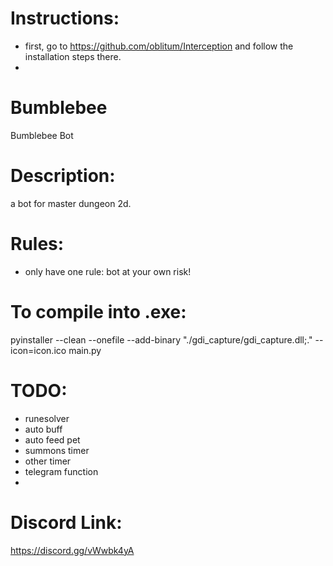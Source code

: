 # Instructions: 
- first, go to https://github.com/oblitum/Interception and follow the installation steps there. 
- 

# Bumblebee
Bumblebee Bot

# Description: 
a bot for master dungeon 2d. 

# Rules:
- only have one rule: bot at your own risk!

# To compile into .exe:
pyinstaller --clean --onefile --add-binary "./gdi_capture/gdi_capture.dll;." --icon=icon.ico main.py


# TODO:
- runesolver
- auto buff
- auto feed pet
- summons timer
- other timer
- telegram function
- 

# Discord Link: 
https://discord.gg/vWwbk4yA
